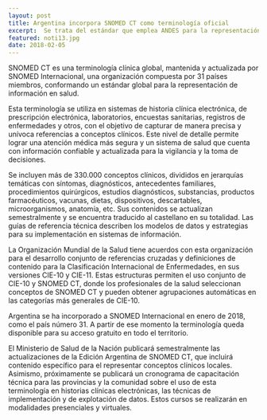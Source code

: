 ```yaml
---
layout: post
title: Argentina incorpora SNOMED CT como terminología oficial
excerpt:  Se trata del estándar que emplea ANDES para la representación de información en salud.
featured: noti13.jpg
date: 2018-02-05
---
```


SNOMED CT es una terminología clínica global, mantenida y actualizada por SNOMED Internacional, una organización compuesta por 31 países miembros, conformando un estándar global para la representación de información en salud.

Esta terminología se utiliza en sistemas de historia clínica electrónica, de prescripción electrónica, laboratorios, encuestas sanitarias, registros de enfermedades y otros, con el objetivo de capturar de manera precisa y unívoca referencias a conceptos clínicos. Este nivel de detalle permite lograr una atención médica más segura y un sistema de salud que cuenta con información confiable y actualizada para la vigilancia y la toma de decisiones.

Se incluyen más de 330.000 conceptos clínicos, divididos en jerarquías temáticas con síntomas, diagnósticos, antecedentes familiares, procedimientos quirúrgicos, estudios diagnósticos, substancias, productos farmacéuticos, vacunas, dietas, dispositivos, descartables, microorganismos, anatomía, etc. Sus contenidos se actualizan semestralmente y se encuentra traducido al castellano en su totalidad. Las guías de referencia técnica describen los modelos de datos y estrategias para su implementación en sistemas de información.

La Organización Mundial de la Salud tiene acuerdos con esta organización para el desarrollo conjunto de referencias cruzadas y definiciones de contenido para la Clasificación Internacional de Enfermedades, en sus versiones CIE-10 y CIE-11. Estas estructuras permiten el uso conjunto de CIE-10 y SNOMED CT, donde los profesionales de la salud seleccionan conceptos de SNOMED CT y pueden obtener agrupaciones automáticas en las categorías más generales de CIE-10.

Argentina se ha incorporado a SNOMED Internacional en enero de 2018, como el país número 31. A partir de ese momento la terminología queda disponible para su acceso gratuito en todo el territorio.

El Ministerio de Salud de la Nación publicará semestralmente las actualizaciones de la Edición Argentina de SNOMED CT, que incluirá contenido específico para el representar conceptos clínicos locales. Asimismo, próximamente se publicará un cronograma de capacitación técnica para las provincias y la comunidad sobre el uso de esta terminología en historias clínicas electrónicas, las técnicas de implementación y de explotación de datos. Estos cursos se realizarán en modalidades presenciales y virtuales.
